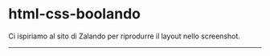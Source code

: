 # html-css-boolando

Ci ispiriamo al sito di Zalando per riprodurre il layout nello screenshot.

---

